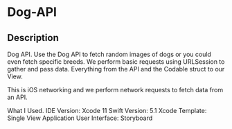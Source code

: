 # Dog-API

## Description
Dog API. Use the Dog API to fetch random images of dogs or you could even fetch specific breeds. We perform basic requests using URLSession to gather and pass data. Everything from the
API and the Codable struct to our View.

This is iOS networking and we perform network requests to fetch data from an API.

What I Used.
IDE Version: Xcode 11
Swift Version: 5.1
Xcode Template: Single View Application
User Interface: Storyboard
